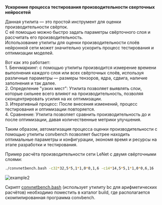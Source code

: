 **Ускорение процесса тестирования производительности сверточных нейросетей**

Данная утилита — это простой инструмент для оценки производительности свёрток. \
С её помощью можно быстро задать параметры свёрточного слоя и рассчитать его производительность. \
Использование утилиты для оценки производительности слоёв нейронной сети может значительно ускорить процесс тестирования и оптимизации моделей.

Вот как это работает:\
    1. Бенчмаркинг: с помощью утилиты производится измерение времени выполнения каждого слоя или всех свёрточных слоёв, используя различные параметры — размеры тензоров, ядра, сдвига, наличие заполнения и так далее.\
    2. Определение "узких мест": Утилита позволяет выявлять слои, которые сильнее всего влияют на производительность, позволяя сконцентрировать усилия на их оптимизации.\
    3. Итеративный процесс: После внесения изменений, процесс тестирования и оптимизации повторяется.\
    4. Сравнение: Утилита позволяет сравнить производительность до и после оптимизации, давая количественные метрики улучшения.
    
Таким образом, автоматизация процесса оценки производительности с помощью утилиты convbench позволяет быстрее находить оптимальные параметры и конфигурации, экономя время и ресурсы на этапе разработки и тестирования.

Пример расчёта производительности сети LeNet с двумя свёрточными слоями:
```bash
./convnetbench.bash -c32*32,5*5,1*1,0*0,1,6 -c14*14,5*5,1*1,0*0,6,16
```
![example2](https://github.com/nvdix/CNN_perf/blob/main/example/additional_examples/2.png)

Скрипт [convnetbench.bash](https://github.com/nvdix/CNN_perf/blob/main/example/additional_examples/convnetbench.sh) (использует утилиту bc для арифметических расчётов) необходимо поместить в каталог build, где располагается скомпилированная программа convbench.
